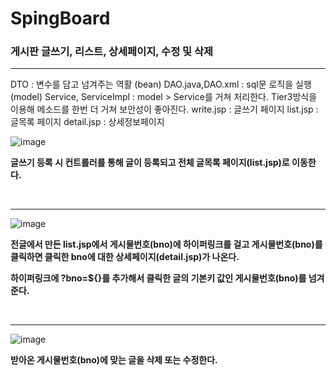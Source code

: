 # SpingBoard

<h3>게시판 글쓰기, 리스트, 상세페이지, 수정 및 삭제</h3>
<hr>
DTO : 변수를 담고 넘겨주는 역활 (bean)
DAO.java,DAO.xml : sql문 로직을 실행 (model)
Service, ServiceImpl : model > Service를 거쳐 처리한다. Tier3방식을 이용해 메소드를 한번 더 거쳐 보안성이 좋아진다.
write.jsp : 글쓰기 페이지
list.jsp : 글목록 페이지
detail.jsp : 상세정보페이지


<br>

![image](https://user-images.githubusercontent.com/71121027/100572833-cf4c1180-3319-11eb-9c2b-6bc12d53990d.png)

<b>글쓰기 등록 시 컨트롤러를 통해 글이 등록되고 전체 글목록 페이지(list.jsp)로 이동한다.</b>

<br>

<hr>

![image](https://user-images.githubusercontent.com/71121027/100572951-14704380-331a-11eb-9731-03d37f05f53b.png)

<b>전글에서 만든 list.jsp에서 게시물번호(bno)에 하이퍼링크를 걸고 게시물번호(bno)를 클릭하면 클릭한 bno에 대한 상세페이지(detail.jsp)가 나온다.</b>

<b>하이퍼링크에 ?bno=${}를 추가해서 클릭한 글의 기본키 값인 게시물번호(bno)를 넘겨준다.</b>

<br>

<hr>

![image](https://user-images.githubusercontent.com/71121027/100572979-24882300-331a-11eb-9f97-8b3d6527c193.png)

<b>받아온 게시물번호(bno)에 맞는 글을 삭제 또는 수정한다.</b>

